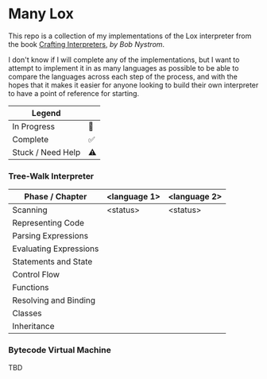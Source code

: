 # Many Lox

This repo is a collection of my implementations of the Lox interpreter from the book [Crafting Interpreters](https://craftinginterpreters.com/), _by Bob Nystrom_.

I don't know if I will complete any of the implementations, but I want to attempt to implement it in as many languages as possible to be able to compare the languages across each step of the process, and with the hopes that it makes it easier for anyone looking to build their own interpreter to have a point of reference for starting.

| Legend            |     |
| ----------------- | --- |
| In Progress       | 🚧  |
| Complete          | ✅  |
| Stuck / Need Help | ⚠️  |

### Tree-Walk Interpreter

| Phase / Chapter        | \<language 1> | \<language 2> |
| ---------------------- | ------------- | ------------- |
| Scanning               | \<status>     | \<status>     |
| Representing Code      |               |               |
| Parsing Expressions    |               |               |
| Evaluating Expressions |               |               |
| Statements and State   |               |               |
| Control Flow           |               |               |
| Functions              |               |               |
| Resolving and Binding  |               |               |
| Classes                |               |               |
| Inheritance            |               |               |

### Bytecode Virtual Machine

TBD
